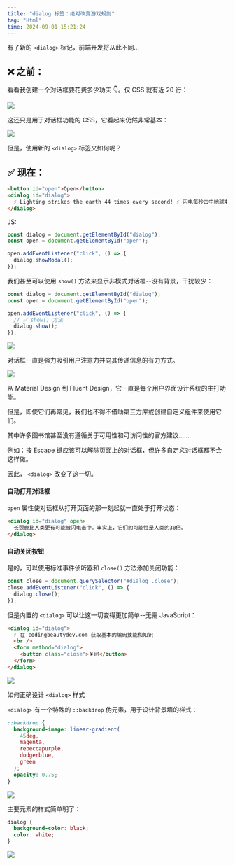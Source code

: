 ```yaml
---
title: "dialog 标签：绝对改变游戏规则"
tag: "Html"
time: 2024-09-01 15:21:24
---
```


有了新的 `<dialog>` 标记，前端开发将从此不同...

## ❌ 之前：

看看我创建一个对话框要花费多少功夫 👇。仅 CSS 就有近 20 行：

![](../imgs/23/01.webp)

这还只是用于对话框功能的 CSS，它看起来仍然非常基本：

![](../imgs/23/01.gif)

但是，使用新的 `<dialog>` 标签又如何呢？

## ✅ 现在：

```html
<button id="open">Open</button>
<dialog id="dialog">
  ⚡ Lighting strikes the earth 44 times every second! ⚡ 闪电每秒击中地球44次！
</dialog>
```

JS:

```js
const dialog = document.getElementById("dialog");
const open = document.getElementById("open");

open.addEventListener("click", () => {
  dialog.showModal();
});
```

我们甚至可以使用 `show()` 方法来显示非模式对话框--没有背景，干扰较少：

```js
const dialog = document.getElementById("dialog");
const open = document.getElementById("open");

open.addEventListener("click", () => {
  // ✅ show() 方法
  dialog.show();
});
```

![](../imgs/23/02.gif)

对话框一直是强力吸引用户注意力并向其传递信息的有力方式。

![](../imgs/23/02.webp)

从 Material Design 到 Fluent Design，它一直是每个用户界面设计系统的主打功能。

但是，即使它们再常见，我们也不得不借助第三方库或创建自定义组件来使用它们。

其中许多图书馆甚至没有遵循关于可用性和可访问性的官方建议......

例如：按 Escape 键应该可以解除页面上的对话框，但许多自定义对话框都不会这样做。

因此， `<dialog>` 改变了这一切。

#### 自动打开对话框

`open` 属性使对话框从打开页面的那一刻起就一直处于打开状态：

```html
<dialog id="dialog" open>
  长颈鹿比人类更有可能被闪电击中。事实上，它们的可能性是人类的30倍。
</dialog>
```

#### 自动关闭按钮

是的，可以使用标准事件侦听器和 `close()` 方法添加关闭功能：

```js
const close = document.querySelector("#dialog .close");
close.addEventListener("click", () => {
  dialog.close();
});
```

但是内置的 `<dialog>` 可以让这一切变得更加简单--无需 JavaScript：

```html
<dialog id="dialog">
  ⚡ 在 codingbeautydev.com 获取基本的编码技能和知识
  <br />
  <form method="dialog">
    <button class="close">关闭</button>
  </form>
</dialog>
```

![](../imgs/23/03.gif)

如何正确设计 `<dialog>` 样式

`<dialog>` 有一个特殊的 `::backdrop` 伪元素，用于设计背景墙的样式：

```css
::backdrop {
  background-image: linear-gradient(
    45deg,
    magenta,
    rebeccapurple,
    dodgerblue,
    green
  );
  opacity: 0.75;
}
```

![](../imgs/23/03.webp)

主要元素的样式简单明了：

```css
dialog {
  background-color: black;
  color: white;
}
```

![](../imgs/23/04.webp)
